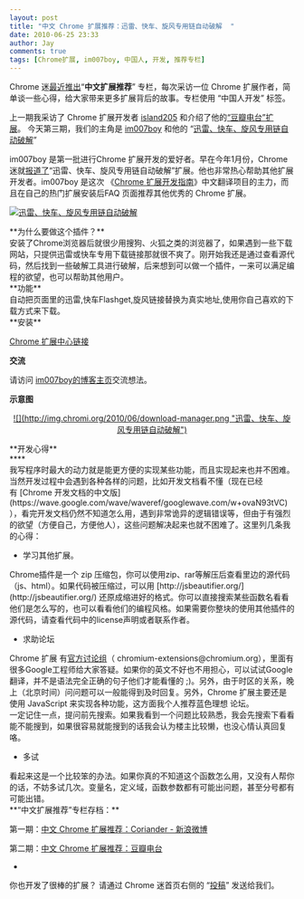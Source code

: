 ```yaml
---
layout: post
title: "中文 Chrome 扩展推荐：迅雷、快车、旋风专用链自动破解  "
date: 2010-06-25 23:33
author: Jay
comments: true
tags: [Chrome扩展, im007boy, 中国人, 开发, 推荐专栏]
---
```

<div>
<div>

Chrome 迷<a href="http://www.chromi.org/archives/5423" target="_blank">最近推出</a>“**中文扩展推荐**” 专栏，每次采访一位 Chrome 扩展作者，简单谈一些心得，给大家带来更多扩展背后的故事。专栏使用 “中国人开发” 标签。

上一期我采访了 Chrome 扩展开发者 <a href="http://island205.coolpage.biz/ " target="_blank">island205</a> 和介绍了他的<a href="https://chrome.google.com/extensions/detail/clhojfdjfahpiddojlckmgmanojfdnal" target="_blank">“豆瓣电台”扩展</a>。 今天第三期，我们的主角是 <a href="http://blog.neverbest.com/" target="_blank">im007boy</a> 和他的 “<a href="https://chrome.google.com/extensions/detail/gmpllenfapkfpdkahamlbmbichihpmmg" target="_blank">迅雷、快车、旋风专用链自动破解</a>”

im007boy 是第一批进行Chrome 扩展开发的爱好者。早在今年1月份，Chrome迷就<a href="http://www.chromi.org/archives/2682" target="_blank">报道了</a>“迅雷、快车、旋风专用链自动破解”扩展。他也非常热心帮助其他扩展开发者。im007boy 是这次 《<a href="https://wave.google.com/wave/waveref/googlewave.com/w+ovaN93tVC" target="_blank">Chrome 扩展开发指南</a>》中文翻译项目的主力，而且在自己的热门扩展安装后FAQ 页面推荐其他优秀的 Chrome 扩展。
<div id="_mcePaste">

<a href="https://chrome.google.com/extensions/detail/gmpllenfapkfpdkahamlbmbichihpmmg">![](http://img.chromi.org/2010/06/download-manager-icon.png "迅雷、快车、旋风专用链自动破解")</a>
<div id="_mcePaste">**为什么要做这个插件？**</div>
<div id="_mcePaste">安装了Chrome浏览器后就很少用搜狗、火狐之类的浏览器了，如果遇到一些下载网站，只提供迅雷或快车专用下载链接那就很不爽了。刚开始我还是通过查看源代码，然后找到一些破解工具进行破解，后来想到可以做一个插件，一来可以满足编程的欲望，也可以帮助其他用户。</div>
<div>**功能**</div>
<div id="_mcePaste">自动把页面里的迅雷,快车Flashget,旋风链接替换为真实地址,使用你自己喜欢的下载方式来下载。</div>
</div>
**安装**

<a href="https://chrome.google.com/extensions/detail/gmpllenfapkfpdkahamlbmbichihpmmg" target="_blank">Chrome 扩展中心链接</a>

**交流**

请访问 <a href="http://blog.neverbest.com/" target="_blank">im007boy的博客主页</a>交流想法。

**示意图**
<p style="text-align: center;"><a href="https://chrome.google.com/extensions/detail/gmpllenfapkfpdkahamlbmbichihpmmg">![](http://img.chromi.org/2010/06/download-manager.png "迅雷、快车、旋风专用链自动破解")</a>


<div id="_mcePaste">**开发心得**</div>
<div>**<!--more-->**</div>
<div id="_mcePaste">我写程序时最大的动力就是能更方便的实现某些功能，而且实现起来也并不困难。当然开发过程中会遇到各种各样的问题，比如开发文档看不懂（现在已经有 [Chrome 开发文档的中文版](https://wave.google.com/wave/waveref/googlewave.com/w+ovaN93tVC) ），看完开发文档仍然不知道怎么用，遇到非常诡异的逻辑错误等，但由于有强烈的欲望（方便自己，方便他人），这些问题解决起来也就不困难了。这里列几条我的心得：</div>
<div id="_mcePaste">


*   学习其他扩展。
</div>
<div id="_mcePaste">Chrome插件是一个 zip 压缩包，你可以使用zip、rar等解压后查看里边的源代码（js、html）。如果代码被压缩过，可以用 [http://jsbeautifier.org/](http://jsbeautifier.org/) 还原成缩进好的格式。你可以直接搜索某些函数名看看他们是怎么写的，也可以看看他们的编程风格。如果需要你整块的使用其他插件的源代码，请查看代码中的license声明或者联系作者。</div>
<div id="_mcePaste">


*   求助论坛
</div>
<div id="_mcePaste">Chrome 扩展 有<a href="http://groups.google.com/a/chromium.org/group/chromium-extensions/topics" target="_blank">官方讨论组</a>（ chromium-extensions@chromium.org），里面有很多Google工程师给大家答疑。如果你的英文不好也不用担心，可以试试Google翻译，并不是语法完全正确的句子他们才能看懂的 ;)。另外，由于时区的关系，晚上（北京时间）问问题可以一般能得到及时回复。另外，Chrome 扩展主要还是使用 JavaScript 来实现各种功能，这方面我个人推荐蓝色理想 论坛。</div>
<div id="_mcePaste">一定记住一点，提问前先搜索。如果我看到一个问题比较熟悉，我会先搜索下看看能不能搜到，如果很容易就能搜到的话我会认为楼主比较懒，也没心情认真回复咯。</div>
<div id="_mcePaste">


*   多试
</div>
<div id="_mcePaste">看起来这是一个比较笨的办法。如果你真的不知道这个函数怎么用，又没有人帮你的话，不妨多试几次。变量名，定义域，函数参数都有可能出问题，甚至分号都有可能出错。</div>
**“中文扩展推荐”专栏存档：**

第一期：<a href="http://www.chromi.org/archives/5423" target="_blank">中文 Chrome 扩展推荐：Coriander - 新浪微博</a>

第二期：<a href="http://www.chromi.org/archives/5466" target="_blank">中文 Chrome 扩展推荐：豆瓣电台</a>

-
你也开发了很棒的扩展？ 请通过 Chrome 迷首页右侧的 “<a title="投稿给 Chrome 迷" href="http://www.chromi.org/submit" target="_blank">投稿</a>” 发送给我们。

</div>
</div>
